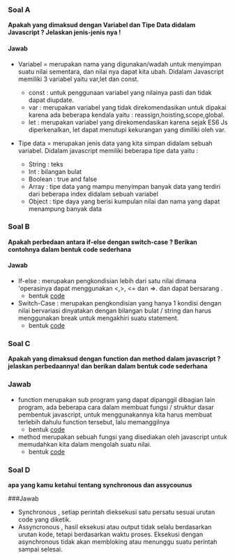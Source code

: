 ### Soal A
 **Apakah yang dimaksud dengan Variabel dan Tipe Data didalam Javascript ? Jelaskan jenis-jenis nya !**
#### Jawab
 * Variabel = merupakan nama  yang digunakan/wadah untuk menyimpan suatu nilai sementara, dan nilai nya dapat kita ubah. Didalam Javascript memiliki 3 variabel yaitu var,let dan const. 
    * const : untuk penggunaan variabel yang nilainya pasti dan tidak dapat diupdate.
    * var : merupakan variabel yang tidak direkomendasikan untuk dipakai karena ada beberapa kendala yaitu : reassign,hoisting,scope,global.
    * let : merupakan variabel yang direkomendasikan karena sejak ES6 Js diperkenalkan, let dapat menutupi kekurangan yang dimiliki oleh var.
 
* Tipe data = merupakan jenis data yang kita simpan didalam sebuah variabel. Didalam javascript memiliki beberapa tipe data yaitu :
  * String    : teks
  * Int       : bilangan bulat
  * Boolean   : true and false 
  * Array     : tipe data yang mampu menyimpan banyak data yang terdiri dari beberapa index didalam sebuah variabel
  * Object    : tipe daya yang berisi kumpulan nilai dan nama yang dapat menampung banyak data

### Soal B
 **Apakah perbedaan antara if-else dengan switch-case ? Berikan contohnya dalam bentuk code sederhana**

 #### Jawab
 * If-else : merupakan pengkondisian lebih dari satu nilai dimana 'operasinya dapat menggunakan <,>, <= dan =>. dan dapat bersarang .
    * bentuk [code](https://playcode.io/735076/)
 * Switch-Case : merupakan pengkondisian yang hanya 1 kondisi  dengan nilai bervariasi dinyatakan dengan bilangan bulat / string dan harus menggunakan break untuk mengakhiri suatu statement.
    * bentuk [code](https://playcode.io/735095/)

### Soal C
 **Apakah yang dimaksud dengan function dan method dalam javascript ? jelaskan perbedaannya! dan berikan dalam bentuk code sederhana**

### Jawab 
* function merupakan sub program yang dapat dipanggil dibagian lain program, ada beberapa cara dalam membuat fungsi / struktur dasar pembentuk javascript, untuk menggunakannya kita harus membuat terlebih dahulu function tersebut, lalu memanggilnya
    * bentuk [code](https://playcode.io/735474/)
* method merupakan sebuah fungsi yang disediakan oleh javascript untuk memudahkan kita dalam mengolah suatu nilai.
    * bentuk [code](https://playcode.io/735568/)

### Soal D
 **apa yang kamu ketahui tentang synchronous dan assycounus**

 ###Jawab

 * Synchronous , setiap perintah dieksekusi satu persatu sesuai urutan code yang diketik.
 * Assyncronous , hasil eksekusi atau output tidak selalu berdasarkan urutan kode, tetapi berdasarkan waktu proses. Eksekusi dengan asynchronous tidak akan membloking atau menunggu suatu perintah sampai selesai.

      
